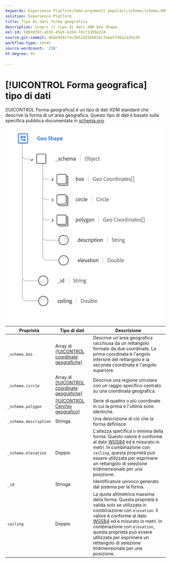 ```yaml
---
keywords: Experience Platform;home;argomenti popolari;schema;schema;XDM;campi;schemi;schemi;geo;geo shape;datatype;data-type;data type;data type;
solution: Experience Platform
title: Tipo di dati forma geografica
description: Scopri il tipo di dati XDM Geo Shape.
exl-id: 50b9d783-a555-45eb-b154-7dc71389e224
source-git-commit: de8e944cfec3b52d25bb02bcfebe57d6a2a35e39
workflow-type: tm+mt
source-wordcount: '238'
ht-degree: 6%

---
```


# [!UICONTROL Forma geografica] tipo di dati

[!UICONTROL Forma geografica] è un tipo di dati XDM standard che descrive la forma di un&#39;area geografica. Questo tipo di dati è basato sulla specifica pubblica documentata in [schema.org](https://schema.org/GeoShape).

<img src="../images/data-types/geo-shape.png" width="500" /><br />

| Proprietà | Tipo di dati | Descrizione |
| --- | --- | --- |
| `_schema.box` | Array di [[!UICONTROL coordinate geografiche]](./geo-coordinates.md) | Descrive un&#39;area geografica racchiusa da un rettangolo formato da due coordinate. La prima coordinata è l&#39;angolo inferiore del rettangolo e la seconda coordinata è l&#39;angolo superiore. |
| `_schema.circle` | Array di [[!UICONTROL coordinate geografiche]](./geo-coordinates.md) | Descrive una regione circolare con un raggio specifico centrato su una coordinata geografica. |
| `_schema.polygon` | [[!UICONTROL Cerchio geografico]](./geo-circle.md) | Serie di quattro o più coordinate in cui la prima e l&#39;ultima sono identiche. |
| `_schema.description` | Stringa | Una descrizione di ciò che la forma definisce. |
| `_schema.elevation` | Doppio | L&#39;altezza specifica o minima della forma. Questo valore è conforme al dato [WGS84](https://gisgeography.com/wgs84-world-geodetic-system/) ed è misurato in metri. In combinazione con `ceiling`, questa proprietà può essere utilizzata per esprimere un rettangolo di selezione tridimensionale per una posizione. |
| `_id` | Stringa | Identificatore univoco generato dal sistema per la forma. |
| `ceiling` | Doppio | La quota altimetrica massima della forma. Questa proprietà è valida solo se utilizzata in combinazione con `elevation`. Il valore è conforme al dato [WGS84](https://gisgeography.com/wgs84-world-geodetic-system/) ed è misurato in metri. In combinazione con `elevation`, questa proprietà può essere utilizzata per esprimere un rettangolo di selezione tridimensionale per una posizione. |
